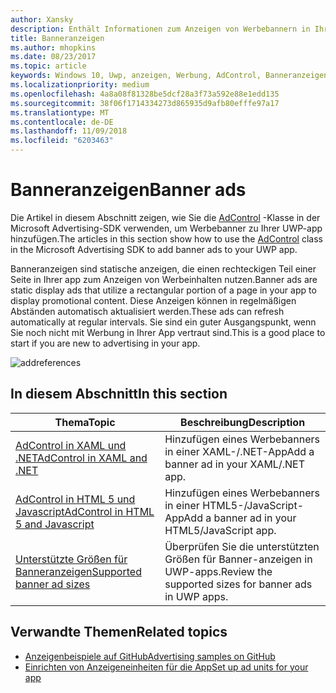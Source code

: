 ```yaml
---
author: Xansky
description: Enthält Informationen zum Anzeigen von Werbebannern in Ihrer UWP-app verwenden.
title: Banneranzeigen
ms.author: mhopkins
ms.date: 08/23/2017
ms.topic: article
keywords: Windows 10, Uwp, anzeigen, Werbung, AdControl, Banneranzeigen
ms.localizationpriority: medium
ms.openlocfilehash: 4a8a08f81328be5dcf28a3f73a592e88e1edd135
ms.sourcegitcommit: 38f06f1714334273d865935d9afb80efffe97a17
ms.translationtype: MT
ms.contentlocale: de-DE
ms.lasthandoff: 11/09/2018
ms.locfileid: "6203463"
---
```

# <a name="banner-ads"></a><span data-ttu-id="33cfd-104">Banneranzeigen</span><span class="sxs-lookup"><span data-stu-id="33cfd-104">Banner ads</span></span>

<span data-ttu-id="33cfd-105">Die Artikel in diesem Abschnitt zeigen, wie Sie die [AdControl](https://docs.microsoft.com/uwp/api/microsoft.advertising.winrt.ui.adcontrol) -Klasse in der Microsoft Advertising-SDK verwenden, um Werbebanner zu Ihrer UWP-app hinzufügen.</span><span class="sxs-lookup"><span data-stu-id="33cfd-105">The articles in this section show how to use the [AdControl](https://docs.microsoft.com/uwp/api/microsoft.advertising.winrt.ui.adcontrol) class in the Microsoft Advertising SDK to add banner ads to your UWP app.</span></span>

<span data-ttu-id="33cfd-106">Banneranzeigen sind statische anzeigen, die einen rechteckigen Teil einer Seite in Ihrer app zum Anzeigen von Werbeinhalten nutzen.</span><span class="sxs-lookup"><span data-stu-id="33cfd-106">Banner ads are static display ads that utilize a rectangular portion of a page in your app to display promotional content.</span></span> <span data-ttu-id="33cfd-107">Diese Anzeigen können in regelmäßigen Abständen automatisch aktualisiert werden.</span><span class="sxs-lookup"><span data-stu-id="33cfd-107">These ads can refresh automatically at regular intervals.</span></span> <span data-ttu-id="33cfd-108">Sie sind ein guter Ausgangspunkt, wenn Sie noch nicht mit Werbung in Ihrer App vertraut sind.</span><span class="sxs-lookup"><span data-stu-id="33cfd-108">This is a good place to start if you are new to advertising in your app.</span></span>

![addreferences](images/banner-ad.png)

## <a name="in-this-section"></a><span data-ttu-id="33cfd-110">In diesem Abschnitt</span><span class="sxs-lookup"><span data-stu-id="33cfd-110">In this section</span></span>

|  <span data-ttu-id="33cfd-111">Thema</span><span class="sxs-lookup"><span data-stu-id="33cfd-111">Topic</span></span>    | <span data-ttu-id="33cfd-112">Beschreibung</span><span class="sxs-lookup"><span data-stu-id="33cfd-112">Description</span></span> |               
|----------|-------|
| [<span data-ttu-id="33cfd-113">AdControl in XAML und .NET</span><span class="sxs-lookup"><span data-stu-id="33cfd-113">AdControl in XAML and .NET</span></span>](adcontrol-in-xaml-and--net.md)     | <span data-ttu-id="33cfd-114">Hinzufügen eines Werbebanners in einer XAML-/.NET-App</span><span class="sxs-lookup"><span data-stu-id="33cfd-114">Add a banner ad in your XAML/.NET app.</span></span>        |
| [<span data-ttu-id="33cfd-115">AdControl in HTML 5 und Javascript</span><span class="sxs-lookup"><span data-stu-id="33cfd-115">AdControl in HTML 5 and Javascript</span></span>](adcontrol-in-html-5-and-javascript.md)     | <span data-ttu-id="33cfd-116">Hinzufügen eines Werbebanners in einer HTML5-/JavaScript-App</span><span class="sxs-lookup"><span data-stu-id="33cfd-116">Add a banner ad in your HTML5/JavaScript app.</span></span>        |
| [<span data-ttu-id="33cfd-117">Unterstützte Größen für Banneranzeigen</span><span class="sxs-lookup"><span data-stu-id="33cfd-117">Supported banner ad sizes</span></span>](supported-ad-sizes-for-banner-ads.md)    |  <span data-ttu-id="33cfd-118">Überprüfen Sie die unterstützten Größen für Banner-anzeigen in UWP-apps.</span><span class="sxs-lookup"><span data-stu-id="33cfd-118">Review the supported sizes for banner ads in UWP apps.</span></span>        |


## <a name="related-topics"></a><span data-ttu-id="33cfd-119">Verwandte Themen</span><span class="sxs-lookup"><span data-stu-id="33cfd-119">Related topics</span></span>

* [<span data-ttu-id="33cfd-120">Anzeigenbeispiele auf GitHub</span><span class="sxs-lookup"><span data-stu-id="33cfd-120">Advertising samples on GitHub</span></span>](http://aka.ms/githubads)
* [<span data-ttu-id="33cfd-121">Einrichten von Anzeigeneinheiten für die App</span><span class="sxs-lookup"><span data-stu-id="33cfd-121">Set up ad units for your app</span></span>](set-up-ad-units-in-your-app.md)
